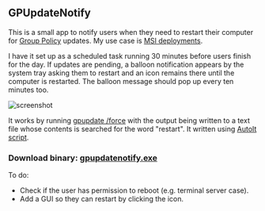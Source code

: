 ## GPUpdateNotify

This is a small app to notify users when they need to restart their computer for [Group Policy](https://technet.microsoft.com/en-us/windowsserver/bb310732.aspx) updates. My use case is [MSI deployments](https://technet.microsoft.com/en-us/library/cc738858(v=ws.10).aspx).

I have it set up as a scheduled task running 30 minutes before users finish for the day. If updates are pending, a balloon notification appears by the system tray asking them to restart and an icon remains there until the computer is restarted. The balloon message should pop up every ten minutes too.

![screenshot](https://github.com/BrianHenryIE/GPUpdateNotify/GPUpdateNotify%20Screenshot.png)

It works by running [gpupdate /force](https://support.microsoft.com/en-us/kb/298444) with the output being written to a text file whose contents is searched for the word "restart". It written using [AutoIt script](https://www.autoitscript.com/).

### Download binary: [gpupdatenotify.exe](http://brianhenryie.s3.amazonaws.com/gpupdatenotify.exe)

To do:

* Check if the user has permission to reboot (e.g. terminal server case).
* Add a GUI so they can restart by clicking the icon.


